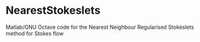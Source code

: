 # NearestStokeslets
Matlab/GNU Octave code for the Nearest Neighbour Regularised Stokeslets method for Stokes flow
